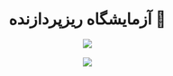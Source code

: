 <h1 align="center">آزمایشگاه ریزپردازنده 🔬</h1>

<div align="center">
<img src="https://img.shields.io/badge/Microprocessor-Week--5-%23E91E63?style=for-the-badge&logo=arduino&logoSize=auto&labelColor=%2300897B">
<div>

<br>

<div align="center">
<img src="https://img.shields.io/badge/Date-1403%20%2F%208%20%2F%208-orange?style=for-the-badge&labelColor=%237E57C2">
</div>
